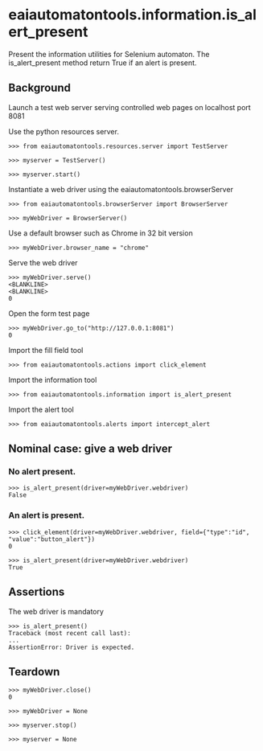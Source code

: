 # eaiautomatontools.information.is_alert_present

Present the information utilities for Selenium automaton.
The is_alert_present method return True if an alert is present.


## Background

Launch a test web server serving controlled web pages on localhost port 8081

Use the python resources server.

    >>> from eaiautomatontools.resources.server import TestServer

    >>> myserver = TestServer()

    >>> myserver.start()

Instantiate a web driver using the eaiautomatontools.browserServer

    >>> from eaiautomatontools.browserServer import BrowserServer

    >>> myWebDriver = BrowserServer()

Use a default browser such as Chrome in 32 bit version

    >>> myWebDriver.browser_name = "chrome"

Serve the web driver

    >>> myWebDriver.serve()
    <BLANKLINE>
    <BLANKLINE>
    0

Open the form test page

    >>> myWebDriver.go_to("http://127.0.0.1:8081")
    0

Import the fill field tool

    >>> from eaiautomatontools.actions import click_element

Import the information tool

    >>> from eaiautomatontools.information import is_alert_present

Import the alert tool

    >>> from eaiautomatontools.alerts import intercept_alert

## Nominal case: give a web driver

### No alert present.

    >>> is_alert_present(driver=myWebDriver.webdriver)
    False

### An alert is present.

    >>> click_element(driver=myWebDriver.webdriver, field={"type":"id", "value":"button_alert"})
    0

    >>> is_alert_present(driver=myWebDriver.webdriver)
    True


## Assertions

The web driver is mandatory

    >>> is_alert_present()
    Traceback (most recent call last):
    ...
    AssertionError: Driver is expected.


## Teardown

    >>> myWebDriver.close()
    0

    >>> myWebDriver = None

    >>> myserver.stop()

    >>> myserver = None
